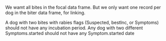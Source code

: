 We wamt all bites in the focal data frame. But we only want one record per dog in the biter data frame, for linking.

A dog with two bites with rabies flags (Suspected, bestInc, or Symptoms) should not have any incubation period. Any dog with two different Symptoms.started should not have any Symptom.started date

